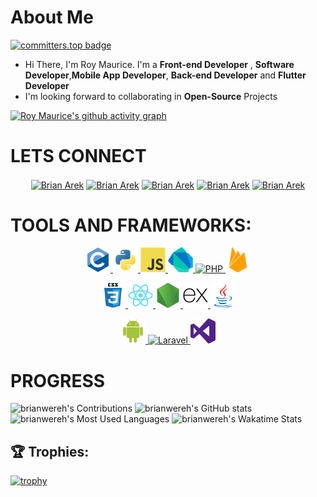 # About Me
[![committers.top badge](https://user-badge.committers.top/kenya/brianwereh.svg)](https://user-badge.committers.top/kenya/brianwereh)
 - Hi There, I'm Roy Maurice. I'm a **Front-end Developer** , **Software Developer**,**Mobile App Developer**, **Back-end Developer** and **Flutter Developer**
 - I'm looking forward to collaborating in **Open-Source** Projects

[![Roy Maurice's github activity graph](https://github-readme-activity-graph.vercel.app/graph?username=Roy538&bg_color=0d1117&color=58a6ff&line=6effe6&point=ffffff&area=true&hide_border=true&width=800&height=500&custom=wave&border_radius=20&theme=dracula)](https://github.com/roy538/)

# LETS CONNECT
<p align="center">
<a href="https://twitter.com/BrianArek_ke" target="blank"><img align="center" src="https://raw.githubusercontent.com/rahuldkjain/github-profile-readme-generator/master/src/images/icons/Social/twitter.svg" alt="Brian Arek" height="30" width="40" /></a>
 <a href="https://facebook.com/AREKBRIA" target="blank"><img align="center" src="https://raw.githubusercontent.com/rahuldkjain/github-profile-readme-generator/master/src/images/icons/Social/facebook.svg" alt="Brian Arek" height="30" width="40" /></a>
<a href="https://linkedin.com/in/brian-arek-9915b2244" target="blank"><img align="center" src="https://raw.githubusercontent.com/rahuldkjain/github-profile-readme-generator/master/src/images/icons/Social/linked-in-alt.svg" alt="Brian Arek" height="30" width="40" /></a>
<a href="https://instagram.com/brianarek_ke" target="blank"><img align="center" src="https://raw.githubusercontent.com/rahuldkjain/github-profile-readme-generator/master/src/images/icons/Social/instagram.svg" alt="Brian Arek" height="30" width="40" /></a>
<a href="https://wa.me/+254748821539" target="blank"><img align="center" src="https://raw.githubusercontent.com/rahuldkjain/github-profile-readme-generator/master/src/images/icons/Social/whatsapp.svg" alt="Brian Arek" height="30" width="40" /></a>
</p>

# TOOLS AND FRAMEWORKS:
<p align="center">
<a href="https://www.cprogramming.com/" target="_blank" rel="noreferrer">
  <img src="https://raw.githubusercontent.com/devicons/devicon/master/icons/c/c-original.svg" alt="C" width="40" height="40"/>
</a>
<a href="https://www.python.org/" target="_blank" rel="noreferrer">
  <img src="https://raw.githubusercontent.com/devicons/devicon/master/icons/python/python-original.svg" alt="Python" width="40" height="40"/>
</a>
<a href="https://developer.mozilla.org/en-US/docs/Web/JavaScript" target="_blank" rel="noreferrer">
  <img src="https://raw.githubusercontent.com/devicons/devicon/master/icons/javascript/javascript-original.svg" alt="JavaScript" width="40" height="40"/>
</a>
<a href="https://dart.dev/" target="_blank" rel="noreferrer">
  <img src="https://raw.githubusercontent.com/devicons/devicon/master/icons/dart/dart-original.svg" alt="Dart" width="40" height="40"/>
</a>
<a href="https://www.php.net/images/logos/new-php-logo.svg" target="_blank" rel="noreferrer">
  <img src="https://www.php.net/images/logos/new-php-logo.svg" alt="PHP" width="40" height="40"/>
</a>
<a href="https://firebase.google.com/" target="_blank" rel="noreferrer">
  <img src="https://raw.githubusercontent.com/devicons/devicon/master/icons/firebase/firebase-plain.svg" alt="Firebase" width="40" height="40"/>
</a>
</p>
<p align="center">
<a href="https://www.w3schools.com/css/" target="_blank" rel="noreferrer">
  <img src="https://raw.githubusercontent.com/devicons/devicon/master/icons/css3/css3-original-wordmark.svg" alt="CSS" width="40" height="40"/>
</a>
<a href="https://reactjs.org/" target="_blank" rel="noreferrer">
  <img src="https://raw.githubusercontent.com/devicons/devicon/master/icons/react/react-original.svg" alt="React" width="40" height="40"/>
</a>
<a href="https://nodejs.org/" target="_blank" rel="noreferrer">
  <img src="https://raw.githubusercontent.com/devicons/devicon/master/icons/nodejs/nodejs-original.svg" alt="Node.js" width="40" height="40"/>
</a>
<a href="https://expressjs.com/" target="_blank" rel="noreferrer">
  <img src="https://raw.githubusercontent.com/devicons/devicon/master/icons/express/express-original.svg" alt="Express.js" width="40" height="40"/>
</a>
<a href="https://www.java.com/" target="_blank" rel="noreferrer">
  <img src="https://raw.githubusercontent.com/devicons/devicon/master/icons/java/java-original.svg" alt="Java" width="40" height="40"/>
</a>
</p>
<p align="center">
<a href="https://developer.android.com/studio" target="_blank" rel="noreferrer">
  <img src="https://raw.githubusercontent.com/devicons/devicon/master/icons/android/android-original.svg" alt="Android Studio" width="40" height="40"/>
</a>
<a href="https://iconduck.com/icons/94536/laravel" target="_blank" rel="noreferrer">
  <img src="https://static-00.iconduck.com/assets.00/laravel-icon-497x512-8aribfnv.png" alt="Laravel" width="40" height="40"/>
</a>
<a href="https://code.visualstudio.com/" target="_blank" rel="noreferrer">
  <img src="https://raw.githubusercontent.com/devicons/devicon/master/icons/visualstudio/visualstudio-plain.svg" alt="VSCode" width="40" height="40"/>
</a>
</p>





# PROGRESS
![brianwereh's Contributions](https://github-readme-streak-stats.herokuapp.com/?user=brianwereh&&theme=dracula)
![brianwereh's GitHub stats](https://github-readme-stats.vercel.app/api?username=brianwereh&show_icons=true&theme=dracula)
![brianwereh's Most Used Languages](https://github-readme-stats.vercel.app/api/top-langs/?username=brianwereh&langs_count=20&theme=dracula&layout=compact) 
![brianwereh's Wakatime Stats](https://github-readme-stats.vercel.app/api/wakatime?username=lxmwaniky&theme=dracula&height=50&layout=compact)

## 🏆 Trophies:
[![trophy](https://github-profile-trophy.vercel.app/?username=brianwereh&theme=dracula)](https://github.com/ryo-ma/github-profile-trophy)







